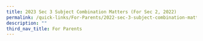 ```yaml
---
title: 2023 Sec 3 Subject Combination Matters (For Sec 2, 2022)
permalink: /quick-links/For-Parents/2022-sec-3-subject-combination-matters/
description: ""
third_nav_title: For Parents
---
```

